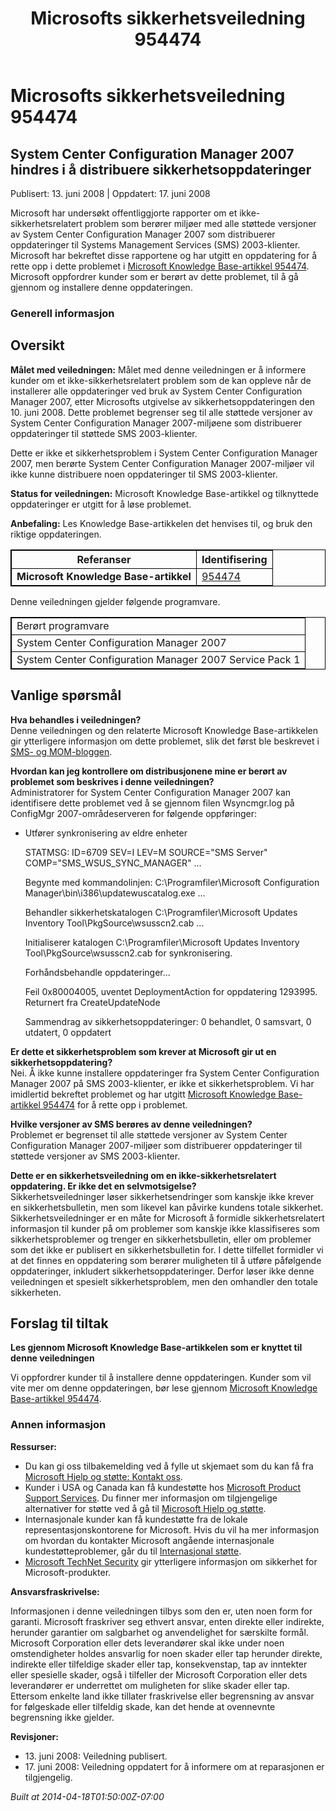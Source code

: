 ﻿---
title: Microsofts sikkerhetsveiledning 954474
TOCTitle: "954474"
ms:assetid: "954474"
ms:mtpsurl: https://technet.microsoft.com/nb-NO/library/954474(v=Security.10)
ms:contentKeyID: 61230842
ms.date: 04/18/2014
mtps_version: v=Security.10
ms.translationtype: HT
---

# Microsofts sikkerhetsveiledning 954474

## System Center Configuration Manager 2007 hindres i å distribuere sikkerhetsoppdateringer

Publisert: 13. juni 2008 | Oppdatert: 17. juni 2008

Microsoft har undersøkt offentliggjorte rapporter om et ikke-sikkerhetsrelatert problem som berører miljøer med alle støttede versjoner av System Center Configuration Manager 2007 som distribuerer oppdateringer til Systems Management Services (SMS) 2003-klienter. Microsoft har bekreftet disse rapportene og har utgitt en oppdatering for å rette opp i dette problemet i [Microsoft Knowledge Base-artikkel 954474](http://support.microsoft.com/kb/951376). Microsoft oppfordrer kunder som er berørt av dette problemet, til å gå gjennom og installere denne oppdateringen.

### Generell informasjon

## Oversikt

**Målet med veiledningen:** Målet med denne veiledningen er å informere kunder om et ikke-sikkerhetsrelatert problem som de kan oppleve når de installerer alle oppdateringer ved bruk av System Center Configuration Manager 2007, etter Microsofts utgivelse av sikkerhetsoppdateringen den 10. juni 2008. Dette problemet begrenser seg til alle støttede versjoner av System Center Configuration Manager 2007-miljøene som distribuerer oppdateringer til støttede SMS 2003-klienter.

Dette er ikke et sikkerhetsproblem i System Center Configuration Manager 2007, men berørte System Center Configuration Manager 2007-miljøer vil ikke kunne distribuere noen oppdateringer til SMS 2003-klienter.

**Status for veiledningen:** Microsoft Knowledge Base-artikkel og tilknyttede oppdateringer er utgitt for å løse problemet.

**Anbefaling:** Les Knowledge Base-artikkelen det henvises til, og bruk den riktige oppdateringen.

<table style="border:1px solid black;">
<thead>
<tr class="header">
<th style="border:1px solid black;">Referanser</th>
<th style="border:1px solid black;">Identifisering</th>
</tr>
</thead>
<tbody>
<tr class="odd">
<td style="border:1px solid black;"><strong>Microsoft Knowledge Base-artikkel</strong></td>
<td style="border:1px solid black;"><a href="http://support.microsoft.com/kb/951376">954474</a></td>
</tr>
</tbody>
</table>


Denne veiledningen gjelder følgende programvare.

<table style="border:1px solid black;">
<tbody>
<tr class="odd">
<td style="border:1px solid black;">Berørt programvare</td>
</tr>
<tr class="even">
<td style="border:1px solid black;">System Center Configuration Manager 2007</td>
</tr>
<tr class="odd">
<td style="border:1px solid black;">System Center Configuration Manager 2007 Service Pack 1</td>
</tr>
</tbody>
</table>


## Vanlige spørsmål

**Hva behandles i veiledningen?**  
Denne veiledningen og den relaterte Microsoft Knowledge Base-artikkelen gir ytterligere informasjon om dette problemet, slik det først ble beskrevet i [SMS- og MOM-bloggen](http://blogs.technet.com/smsandmom/archive/2008/06/12/wsus-offline-scan-catalog-fails-to-sync-on-configmgr-2007.aspx).

**Hvordan kan jeg kontrollere om distribusjonene mine er berørt av problemet som beskrives i denne veiledningen?**  
Administratorer for System Center Configuration Manager 2007 kan identifisere dette problemet ved å se gjennom filen Wsyncmgr.log på ConfigMgr 2007-områdeserveren for følgende oppføringer:

  - Utfører synkronisering av eldre enheter  
      
    STATMSG: ID=6709 SEV=I LEV=M SOURCE="SMS Server" COMP="SMS\_WSUS\_SYNC\_MANAGER" …  
      
    Begynte med kommandolinjen: C:\\Programfiler\\Microsoft Configuration Manager\\bin\\i386\\updatewuscatalog.exe …  
      
    Behandler sikkerhetskatalogen C:\\Programfiler\\Microsoft Updates Inventory Tool\\PkgSource\\wsusscn2.cab ...  
      
    Initialiserer katalogen C:\\Programfiler\\Microsoft Updates Inventory Tool\\PkgSource\\wsusscn2.cab for synkronisering.  
      
    Forhåndsbehandle oppdateringer...  
      
    Feil 0x80004005, uventet DeploymentAction for oppdatering 1293995. Returnert fra CreateUpdateNode  
      
    Sammendrag av sikkerhetsoppdateringer: 0 behandlet, 0 samsvart, 0 utdatert, 0 oppdatert

**Er dette et sikkerhetsproblem som krever at Microsoft gir ut en sikkerhetsoppdatering?**  
Nei. Å ikke kunne installere oppdateringer fra System Center Configuration Manager 2007 på SMS 2003-klienter, er ikke et sikkerhetsproblem. Vi har imidlertid bekreftet problemet og har utgitt [Microsoft Knowledge Base-artikkel 954474](http://support.microsoft.com/kb/951376) for å rette opp i problemet.

**Hvilke versjoner av SMS berøres av denne veiledningen?**  
Problemet er begrenset til alle støttede versjoner av System Center Configuration Manager 2007-miljøer som distribuerer oppdateringer til støttede versjoner av SMS 2003-klienter.

**Dette er en sikkerhetsveiledning om en ikke-sikkerhetsrelatert oppdatering. Er ikke det en selvmotsigelse?**  
Sikkerhetsveiledninger løser sikkerhetsendringer som kanskje ikke krever en sikkerhetsbulletin, men som likevel kan påvirke kundens totale sikkerhet. Sikkerhetsveiledninger er en måte for Microsoft å formidle sikkerhetsrelatert informasjon til kunder på om problemer som kanskje ikke klassifiseres som sikkerhetsproblemer og trenger en sikkerhetsbulletin, eller om problemer som det ikke er publisert en sikkerhetsbulletin for. I dette tilfellet formidler vi at det finnes en oppdatering som berører muligheten til å utføre påfølgende oppdateringer, inkludert sikkerhetsoppdateringer. Derfor løser ikke denne veiledningen et spesielt sikkerhetsproblem, men den omhandler den totale sikkerheten.

## Forslag til tiltak

**Les gjennom Microsoft Knowledge Base-artikkelen som er knyttet til denne veiledningen**

Vi oppfordrer kunder til å installere denne oppdateringen. Kunder som vil vite mer om denne oppdateringen, bør lese gjennom [Microsoft Knowledge Base-artikkel 954474](http://support.microsoft.com/kb/951376).

### Annen informasjon

**Ressurser:**

  - Du kan gi oss tilbakemelding ved å fylle ut skjemaet som du kan få fra [Microsoft Hjelp og støtte: Kontakt oss](https://support.microsoft.com/common/survey.aspx?scid=sw;en;1257&amp;showpage=1&amp;ws=technet&amp;sd=tech).
  - Kunder i USA og Canada kan få kundestøtte hos [Microsoft Product Support Services](http://go.microsoft.com/fwlink/?linkid=21131). Du finner mer informasjon om tilgjengelige alternativer for støtte ved å gå til [Microsoft Hjelp og støtte](http://support.microsoft.com/).
  - Internasjonale kunder kan få kundestøtte fra de lokale representasjonskontorene for Microsoft. Hvis du vil ha mer informasjon om hvordan du kontakter Microsoft angående internasjonale kundestøtteproblemer, går du til [Internasjonal støtte](http://go.microsoft.com/fwlink/?linkid=21155).
  - [Microsoft TechNet Security](http://go.microsoft.com/fwlink/?linkid=21132) gir ytterligere informasjon om sikkerhet for Microsoft-produkter.

**Ansvarsfraskrivelse:**

Informasjonen i denne veiledningen tilbys som den er, uten noen form for garanti. Microsoft fraskriver seg ethvert ansvar, enten direkte eller indirekte, herunder garantier om salgbarhet og anvendelighet for særskilte formål. Microsoft Corporation eller dets leverandører skal ikke under noen omstendigheter holdes ansvarlig for noen skader eller tap herunder direkte, indirekte eller tilfeldige skader eller tap, konsekvenstap, tap av inntekter eller spesielle skader, også i tilfeller der Microsoft Corporation eller dets leverandører er underrettet om muligheten for slike skader eller tap. Ettersom enkelte land ikke tillater fraskrivelse eller begrensning av ansvar for følgeskade eller tilfeldig skade, kan det hende at ovennevnte begrensning ikke gjelder.

**Revisjoner:**

  - 13\. juni 2008: Veiledning publisert.
  - 17\. juni 2008: Veiledning oppdatert for å informere om at reparasjonen er tilgjengelig.

*Built at 2014-04-18T01:50:00Z-07:00*

